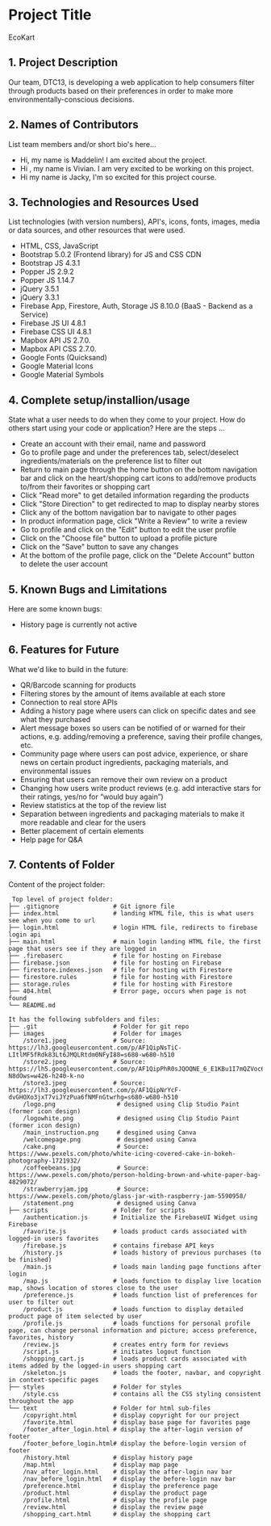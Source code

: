 # Project Title
EcoKart

## 1. Project Description
Our team, DTC13, is developing a web application to help consumers filter through products based on their preferences in order to make more environmentally-conscious decisions.

## 2. Names of Contributors
List team members and/or short bio's here... 
- Hi, my name is Maddelin! I am excited about the project.
- Hi , my name is Vivian. I am very excited to be working on this project.
- Hi my name is Jacky, I'm so excited for this project course.

## 3. Technologies and Resources Used

List technologies (with version numbers), API's, icons, fonts, images, media or data sources, and other resources that were used.

- HTML, CSS, JavaScript
- Bootstrap 5.0.2 (Frontend library) for JS and CSS CDN
- Bootstrap JS 4.3.1
- Popper JS 2.9.2
- Popper JS 1.14.7
- jQuery 3.5.1
- jQuery 3.3.1
- Firebase App, Firestore, Auth, Storage JS 8.10.0 (BaaS - Backend as a Service)
- Firebase JS UI 4.8.1
- Firebase CSS UI 4.8.1
- Mapbox API JS 2.7.0.
- Mapbox API CSS 2.7.0.
- Google Fonts (Quicksand)
- Google Material Icons
- Google Material Symbols

## 4. Complete setup/installion/usage

State what a user needs to do when they come to your project. How do others start using your code or application?
Here are the steps ...

- Create an account with their email, name and password
- Go to profile page and under the preferences tab, select/deselect ingredients/materials on the preference list to filter out
- Return to main page through the home button on the bottom navigation bar and click on the heart/shopping cart icons to add/remove products to/from their favorites or shopping cart
- Click "Read more" to get detailed information regarding the products
- Click "Store Direction" to get redirected to map to display nearby stores
- Click any of the bottom navigation bar to navigate to other pages
- In product information page, click "Write a Review" to write a review
- Go to profile and click on the "Edit" button to edit the user profile
- Click on the "Choose file" button to upload a profile picture
- Click on the "Save" button to save any changes
- At the bottom of the profile page, click on the "Delete Account" button to delete the user account

## 5. Known Bugs and Limitations

Here are some known bugs:

- History page is currently not active

## 6. Features for Future

What we'd like to build in the future:

- QR/Barcode scanning for products
- Filtering stores by the amount of items available at each store
- Connection to real store APIs
- Adding a history page where users can click on specific dates and see what they purchased
- Alert message boxes so users can be notified of or warned for their actions, e.g. adding/removing a preference, saving their profile changes, etc.
- Community page where users can post advice, experience, or share news on certain product ingredients, packaging materials, and environmental issues
- Ensuring that users can remove their own review on a product
- Changing how users write product reviews (e.g. add interactive stars for their ratings, yes/no for “would buy again”)
- Review statistics at the top of the review list
- Separation between ingredients and packaging materials to make it more readable and clear for the users
- Better placement of certain elements
- Help page for Q&A

## 7. Contents of Folder

Content of the project folder:

```
 Top level of project folder:
├── .gitignore               # Git ignore file
├── index.html               # landing HTML file, this is what users see when you come to url
├── login.html               # login HTML file, redirects to firebase login api
├── main.html                # main login landing HTML file, the first page that users see if they are logged in
├── .firebaserc              # file for hosting on Firebase
├── firebase.json            # file for hosting on Firebase
├── firestore.indexes.json   # file for hosting with Firestore
├── firestore.rules          # file for hosting with Firestore
├── storage.rules            # file for hosting with Firestore
├── 404.html                 # Error page, occurs when page is not found
└── README.md

It has the following subfolders and files:
├── .git                     # Folder for git repo
├── images                   # Folder for images
    /store1.jpeg             # Source: https://lh3.googleusercontent.com/p/AF1QipNsTiC-LItlMF5fRdk83Lt6JMQLRtdm0NFyI88=s680-w680-h510
    /store2.jpeg             # Source: https://lh5.googleusercontent.com/p/AF1QipPhR0sJQOQNE_6_E1KBu1I7mQZVoc6Z7-N8dOws=w426-h240-k-no
    /store3.jpeg             # Source: https://lh3.googleusercontent.com/p/AF1QipNrYcF-dvGHOXo3jxT7viJYzPua6fNMFnGtwrhg=s680-w680-h510
    /logo.png                 # designed using Clip Studio Paint (former icon design)
    /logowhite.png            # designed using Clip Studio Paint (former icon design)
    /main_instruction.png     # desgined using Canva
    /welcomepage.png          # designed using Canva
    /cake.png                 # Source: https://www.pexels.com/photo/white-icing-covered-cake-in-bokeh-photography-1721932/
    /coffeebeans.jpg          # Source: https://www.pexels.com/photo/person-holding-brown-and-white-paper-bag-4829072/
    /strawberryjam.jpg        # Source: https://www.pexels.com/photo/glass-jar-with-raspberry-jam-5590958/
    /statement.png            # designed using Canva
├── scripts                  # Folder for scripts
    /authentication.js       # Initialize the FirebaseUI Widget using Firebase
    /favorite.js             # loads product cards associated with logged-in users favorites
    /firebase.js             # contains firebase API keys
    /history.js              # loads history of previous purchases (to be finished)
    /main.js                 # loads main landing page functions after login
    /map.js                  # loads function to display live location map, shows location of stores close to the user
    /preference.js           # loads function list of preferences for user to filter out
    /product.js              # loads function to display detailed product page of item selected by user
    /profile.js              # loads functions for personal profile page, can change personal information and picture; access preference, favorites, history
    /review.js               # creates entry form for reviews
    /script.js               # initiates logout function
    /shopping_cart.js        # loads product cards associated with items added by the logged-in users shopping cart
    /skeleton.js             # loads the footer, navbar, and copyright in context-specific pages
├── styles                   # Folder for styles
    /style.css               # contains all the CSS styling consistent throughout the app
└── text                     # Folder for html sub-files
    /copyright.html          # display copyright for our project
    /favorite.html           # display base page for favorites page
    /footer_after_login.html # display the after-login version of footer
    /footer_before_login.html# display the before-login version of footer
    /history.html            # display history page
    /map.html                # display map page
    /nav_after_login.html    # display the after-login nav bar
    /nav_before_login.html   # display the before-login nav bar
    /preference.html         # display the preference page
    /product.html            # display the product page
    /profile.html            # display the profile page
    /review.html             # display the review page
    /shopping_cart.html      # display the shopping cart
